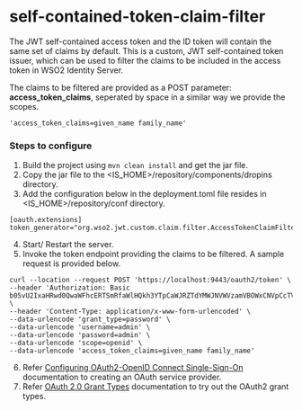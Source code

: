 # self-contained-token-claim-filter

The JWT self-contained access token and the ID token will contain the same set of claims by default. This is a custom, JWT self-contained token issuer, which can be used to filter the claims to be included in the access token in WSO2 Identity Server.

The claims to be filtered are provided as a POST parameter: **access_token_claims**, seperated by space in a similar way we provide the scopes.
```
'access_token_claims=given_name family_name'
```
### Steps to configure
1. Build the project using `mvn clean install` and get the jar file.
2. Copy the jar file to the <IS_HOME>/repository/components/dropins directory.
3. Add the configuration below in the deployment.toml file resides in <IS_HOME>/repository/conf directory.
```
[oauth.extensions]
token_generator="org.wso2.jwt.custom.claim.filter.AccessTokenClaimFilter"
```
4. Start/ Restart the server.
5. Invoke the token endpoint providing the claims to be filtered. A sample request is provided below.
```
curl --location --request POST 'https://localhost:9443/oauth2/token' \
--header 'Authorization: Basic b05vU2IxaHRwd0QwaWFhcERTSmRfaWlHQkh3YTpCaWJRZTdYMWJNVWVzamVBOWxCNVpCcTVYa2dh' \
--header 'Content-Type: application/x-www-form-urlencoded' \
--data-urlencode 'grant_type=password' \
--data-urlencode 'username=admin' \
--data-urlencode 'password=admin' \
--data-urlencode 'scope=openid' \
--data-urlencode 'access_token_claims=given_name family_name'
```
6. Refer [Configuring OAuth2-OpenID Connect Single-Sign-On](https://is.docs.wso2.com/en/5.10.0/learn/configuring-oauth2-openid-connect-single-sign-on/) documentation to creating an OAuth service provider.
7. Refer [OAuth 2.0 Grant Types](https://is.docs.wso2.com/en/5.10.0/learn/oauth-2.0-grant-types/) documentation to try out the OAuth2 grant types.
